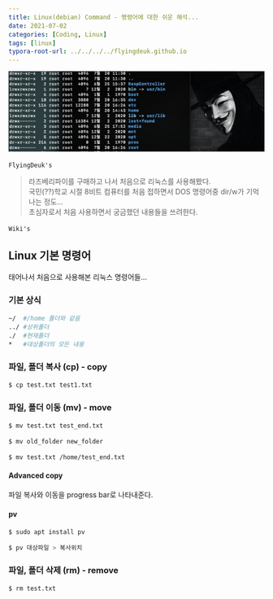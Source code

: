 ```yaml
---
title: Linux(debian) Command - 명령어에 대한 쉬운 해석...
date: 2021-07-02
categories: [Coding, Linux]
tags: [linux]
typora-root-url: ../../../../flyingdeuk.github.io
---
```



![command](/img/coding/linux/command.jpg)

`FlyingDeuk's`
>라즈베리파이를 구매하고 나서 처음으로 리눅스를 사용해봤다.  <br>국민(??)학교 시절 8비트 컴퓨터를 처음 접하면서 DOS 명령어중 dir/w가 기억나는 정도...<br>초심자로서 처음 사용하면서 궁금했던 내용들을 쓰려한다. 

`Wiki's`
>

## Linux 기본 명령어
태어나서 처음으로 사용해본 리눅스 명령어들...

### 기본 상식
```bash
~/  #/home 폴더와 같음
../ #상위폴더
./  #현재폴더
*   #대상폴더의 모든 내용

```

### 파일, 폴더 복사 (cp) - copy
```bash
$ cp test.txt test1.txt
```

### 파일, 폴더 이동 (mv) - move
```bash
$ mv test.txt test_end.txt
```



```bash
$ mv old_folder new_folder
```



```bash
$ mv test.txt /home/test_end.txt
```
#### Advanced copy
파일 복사와 이동을 progress bar로 나타내준다.

#### pv
```bash
$ sudo apt install pv
```



```bash
$ pv 대상파일 > 복사위치
```


### 파일, 폴더 삭제 (rm) - remove

```bash
$ rm test.txt
```

